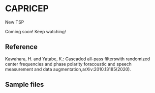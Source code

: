 # CAPRICEP
New TSP

Coming soon! Keep watching!

## Reference

Kawahara, H. and Yatabe, K.: Cascaded all-pass filterswith randomized center frequencies and phase polarity foracoustic and speech measurement and data augmentation,arXiv:2010.13185(2020).

## Sample files

